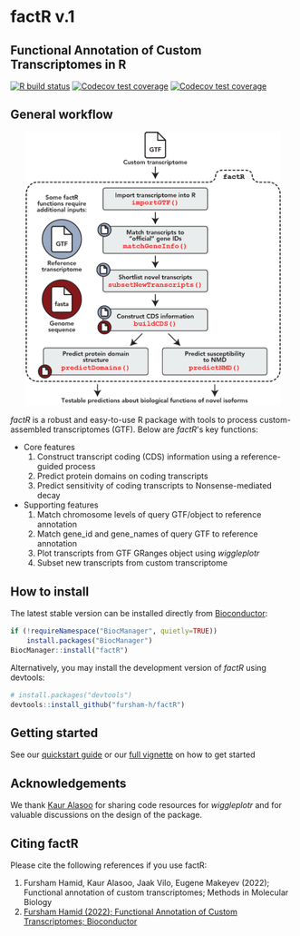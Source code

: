 # **factR v.1**

## Functional Annotation of Custom Transcriptomes in R

<!-- badges: start -->
[![R build status](https://github.com/fursham-h/factR/workflows/R-CMD-check/badge.svg)](https://github.com/fursham-h/factR/actions)
[![Codecov test coverage](https://github.com/fursham-h/factR/workflows/test-coverage/badge.svg)](https://github.com/fursham-h/factR/actions)
[![Codecov test coverage](https://codecov.io/gh/fursham-h/factR/branch/master/graph/badge.svg)](https://app.codecov.io/gh/fursham-h/factR?branch=master)
<!-- badges: end -->
  
## General workflow
<p align="center">
  <img src="man/figures/factR_workflow.png" width="450"/>
</p>

*factR* is a robust and easy-to-use R package with tools to process custom-assembled transcriptomes (GTF). Below are *factR*'s key functions:

* Core features 
  1. Construct transcript coding (CDS) information 
  using a reference-guided process
  2. Predict protein domains on coding transcripts
  3. Predict sensitivity of coding transcripts to Nonsense-mediated decay
* Supporting features 
  1. Match chromosome levels of query GTF/object to reference annotation
  2. Match gene_id and gene_names of query GTF to reference annotation
  3. Plot transcripts from GTF GRanges object using *wiggleplotr*
  4. Subset new transcripts from custom transcriptome

## How to install
The latest stable version can be installed directly from [Bioconductor]():
```r
if (!requireNamespace("BiocManager", quietly=TRUE))
    install.packages("BiocManager")
BiocManager::install("factR")
```

Alternatively, you may install the development version of *factR* using devtools:
```r
# install.packages("devtools")
devtools::install_github("fursham-h/factR")
```

## Getting started
See our [quickstart guide](https://fursham-h.github.io/factR/articles/quickstart.html) or our 
[full vignette](https://fursham-h.github.io/factR/articles/factR.html) on how to get started

## Acknowledgements
We thank [Kaur Alasoo](https://github.com/kauralasoo) for sharing code 
resources for *wiggleplotr* and for valuable discussions on the design 
of the package.

## Citing factR
Please cite the following references if you use factR:

1. Fursham Hamid, Kaur Alasoo, Jaak Vilo, Eugene Makeyev (2022); Functional annotation of custom transcriptomes; Methods in Molecular Biology
2. [Fursham Hamid (2022); Functional Annotation of Custom Transcriptomes; Bioconductor](https://bioconductor.org/packages/devel/bioc/html/factR.html )






